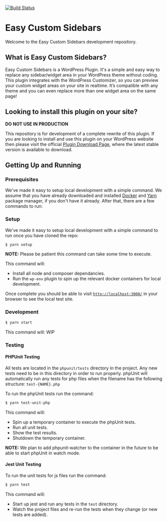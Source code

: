 [![Build Status](https://travis-ci.org/SunnyJohal/easy-custom-sidebars.svg?branch=master)](https://travis-ci.org/SunnyJohal/easy-custom-sidebars)

# Easy Custom Sidebars

Welcome to the Easy Custom Sidebars development repository.

## What is Easy Custom Sidebars?

Easy Custom Sidebars is a WordPress Plugin. It's a simple and easy way to replace any sidebar/widget area in your WordPress theme without coding. This plugin integrates with the WordPress Customizer, so you can preview your custom widget areas on your site in realtime. It’s compatible with any theme and you can even replace more than one widget area on the same page!

## Looking to install this plugin on your site?

**DO NOT USE IN PRODUCTION**

This repository is for development of a complete rewrite of this plugin. If you are looking to install and use this plugin on your WordPress website then please visit the official [Plugin Download Page](https://wordpress.org/support/plugin/easy-custom-sidebars/), where the latest stable version is available to download.

## Getting Up and Running

### Prerequisites

We've made it easy to setup local development with a simple command. We assume that you have already downloaded and installed [Docker](https://www.docker.com/products/docker-desktop) and [Yarn](https://classic.yarnpkg.com/en/docs/install#mac-stable) package manager, if you don't have it already. After that, there are a few commands to run:

### Setup

We've made it easy to setup local development with a simple command to run once you have cloned the repo:

```sh
$ yarn setup
```

**NOTE:** Please be patient this command can take some time to execute.

This command will:

- Install all node and composer dependancies.
- Run the `wp-env` plugin to spin up the relevant docker containers for local development.

Once complete you should be able to visit [`http://localhost:3000/`](http://localhost:3000/) in your browser to see the local test site.

### Development

```sh
$ yarn start
```

This command will: WIP

### Testing

#### PHPUnit Testing

All tests are located in the `phpunit/tests` directory in the project. Any new tests need to be in this directory in order to run properly. phpUnit will automatically run any tests for php files when the filename has the following structure: `test-{NAME}.php`

To run the phpUnit tests run the command:

```sh
$ yarn test-unit-php
```

This command will:

- Spin up a temporary container to execute the phpUnit tests.
- Run all unit tests.
- Show the test results.
- Shutdown the temporary container.

**NOTE:** We plan to add phpunit-watcher to the container in the future to be able to start phpUnit in watch mode.

#### Jest Unit Testing

To run the unit tests for js files run the command:

```sh
$ yarn test
```

This command will:

- Start up jest and run any tests in the `test` directory.
- Watch the project files and re-run the tests when they change (or new tests are added).
